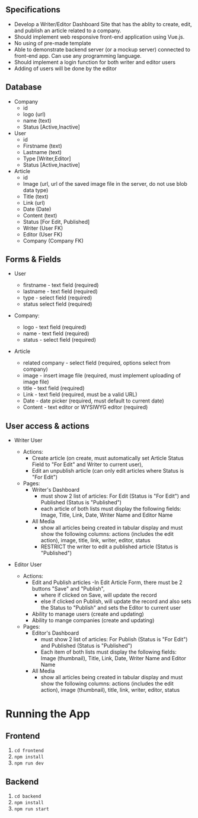 ## Specifications
- Develop a Writer/Editor Dashboard Site that has the ablity to create, edit, and publish an article related to a company. 
- Should implement web responsive front-end application using Vue.js.
- No using of pre-made template
- Able to demonstrate backend server (or a mockup server) connected to front-end app. Can use any programming language.
- Should implement a login function for both writer and editor users
- Adding of users will be done by the editor

## Database 
* Company
    * id
    * logo (url)
    * name (text)
    * Status [Active,Inactive]
* User 
    * id
    * Firstname (text)
    * Lastname (text)
    * Type [Writer,Editor]
    * Status [Active,Inactive]
* Article
    * id
    * Image (url, url of the saved image file in the server, do not use blob data type) 
    * Title (text)
    * Link (url)
    * Date (Date)
    * Content (text)
    * Status [For Edit, Published]
    * Writer (User FK)
    * Editor (User FK)
    * Company (Company FK)

## Forms & Fields

* User
    * firstname - text field (required)
    * lastname - text field (required)
    * type - select field (required)
    * status select field (required)
    
* Company:
    * logo - text field (required)
    * name - text field (required)
    * status - select field (required)

* Article
    * related company - select field (required, options select from company)
    * image - insert image file (required, must implement uploading of image file)
    * title - text field (required)
    * Link -  text field (required, must be a valid URL)
    * Date - date picker (required, must default to current date)
    * Content - text editor or WYSIWYG editor (required) 


## User access & actions
* Writer User
    * Actions:
        * Create article (on create, must automatically set Article Status Field to "For Edit" and Writer to current user), 
        * Edit an unpublish article (can only edit articles where Status is "For Edit") 
    * Pages:
        * Writer's Dashboard
            * must show 2 list of articles: For Edit (Status is "For Edit") and Published (Status is "Published")
            * each article of both lists must display the following fields: Image, Title, Link, Date, Writer Name and Editor Name
        * All Media
            * show all articles being created in tabular display and must show the following columns: 
                actions (includes the edit action), image, title, link, writer, editor, status 
            * RESTRICT the writer to edit a published article (Status is "Published")
     
* Editor User
    * Actions: 
        * Edit and Publish articles 
            -In Edit Article Form, there must be 2 buttons "Save" and "Publish", 
            * where if clicked on Save, will update the record 
            * else if clicked on Publish, will update the record and also sets the Status to "Publish" and sets the Editor to current user
        * Ability to manage users (create and updating)
        * Ability to mange companies (create and updating)
    * Pages: 
        * Editor's Dashboard
            * must show 2 list of articles: For Publish (Status is "For Edit") and Published (Status is "Published")
            * Each item of both lists must display the following fields: Image (thumbnail), Title, Link, Date, Writer Name and Editor Name
        * All Media
            * show all articles being created in tabular display and must show the following columns: 
            actions (includes the edit action), image (thumbnail), title, link, writer, editor, status 



# Running the App
## Frontend

1. `cd frontend` 
2. `npm install`
3. `npm run dev`

## Backend
1. `cd backend`
2. `npm install`
3. `npm run start`